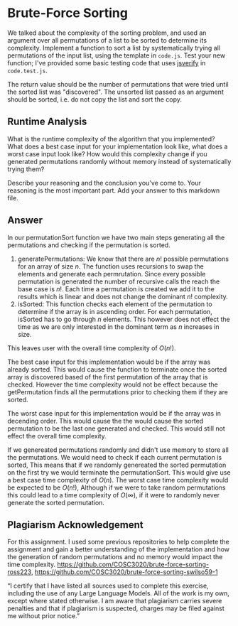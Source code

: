 # Brute-Force Sorting

We talked about the complexity of the sorting problem, and used an argument over
all permutations of a list to be sorted to determine its complexity. Implement
a function to sort a list by systematically trying all permutations of the input
list, using the template in `code.js`. Test your new function; I've provided
some basic testing code that uses [jsverify](https://jsverify.github.io/) in
`code.test.js`.

The return value should be the number of permutations that were tried until the
sorted list was "discovered". The unsorted list passed as an argument should be
sorted, i.e. do not copy the list and sort the copy.

## Runtime Analysis

What is the runtime complexity of the algorithm that you implemented? What does
a best case input for your implementation look like, what does a worst case
input look like? How would this complexity change if you generated permutations
randomly without memory instead of systematically trying them?

Describe your reasoning and the conclusion you've come to. Your reasoning is the
most important part. Add your answer to this markdown file.

## Answer 

In our permutationSort function we have two main steps generating all the permutations and checking if the permutation is sorted. 
1. generatePermutations: We know that there are $n!$ possible permutations for an array of size $n$. The function uses recursions to swap the elements and generate each permrutation. Since every possible permutation is generated the number of recursive calls the reach the base case is $n!$. Each time a permutation is created we add it to the results which is linear and does not change the dominant $n!$ complexity.
2. isSorted: This function checks each element of the permutation to determine if the array is in ascending order. For each permutation, isSorted has to go through $n$ elements. This however does not effect the time as we are only interested in the dominant term as $n$ increases in size.

This leaves user with the overall time complexity of $O(n!)$. 

The best case input for this implementation would be if the array was already sorted. This would cause the function to terminate once the sorted array is discovered based of the first permutation of the array that is checked. However the time complexity would not be effect because the getPermutation finds all the permutations prior to checking them if they are sorted.  

The worst case input for this implementation would be if the array was in decending order. This would cause the the would cause the sorted permutation to be the last one generated and checked. This would still not effect the overall time complexity.

If we genereated permutations randomly and didn't use memory to store all the permutations. We would need to check if each current permutation is sorted, This means that if we randomly genereated the sorted permutation on the first try we would terminate the permutationSort. This would give use a best case time complexity of $O(n)$. The worst case time complexity would be expected to be $O(n!)$, Although if we were to take random permutations this could lead to a time complexity of $O(\infty)$, if it were to randomly never generate the sorted permutation. 

## Plagiarism Acknowledgement

For this assignment. I used some previous repositories to help complete the assignment and gain a better understanding of the implementation and how the generation of random permutations and no memory would impact the time complexity. 
https://github.com/COSC3020/brute-force-sorting-ross223, https://github.com/COSC3020/brute-force-sorting-swilso59-1

“I certify that I have listed all sources used to complete this exercise, including the use
of any Large Language Models. All of the work is my own, except where stated
otherwise. I am aware that plagiarism carries severe penalties and that if plagiarism is
suspected, charges may be filed against me without prior notice.”
